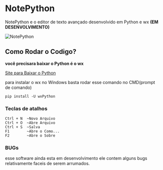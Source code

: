 # NotePython
NotePython e o editor de texto avançado desenvolvido em Python e wx **(EM DESENVOLVIMENTO)**

![NotePython](https://i.imgur.com/THksgjB.png)

## Como Rodar o Codigo?
**você precisara baixar o Python é o wx**

<a href="https://www.python.org/">
  Site para Baixar o Python
</a>

para instalar o wx no Windows basta rodar esse comando no CMD(prompt de comando)
```
pip install -U wxPython
```

### Teclas de atalhos
```
Ctrl + N  ~Novo Arquivo
Ctrl + O  ~Abre Arquivo
Ctrl + S  ~Salva
F1        ~Abre o Como...
F2        ~Abre o Sobre
```

### BUGs
esse software ainda esta em desenvolvimento ele contem alguns bugs relativamente faceis de serem arrumados.

